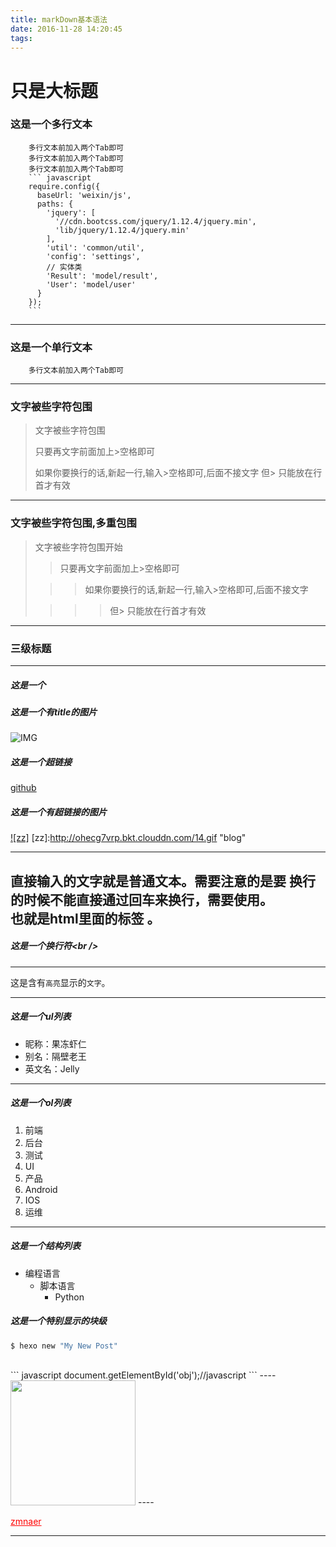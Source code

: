 ```yaml
---
title: markDown基本语法
date: 2016-11-28 14:20:45
tags:
---
```


只是大标题
=========

<!--more-->


### 这是一个多行文本
        多行文本前加入两个Tab即可
        多行文本前加入两个Tab即可
        多行文本前加入两个Tab即可
        ``` javascript
        require.config({
          baseUrl: 'weixin/js',
          paths: {
            'jquery': [
              '//cdn.bootcss.com/jquery/1.12.4/jquery.min',
              'lib/jquery/1.12.4/jquery.min'
            ],
            'util': 'common/util',
            'config': 'settings',
            // 实体类
            'Result': 'model/result',
            'User': 'model/user'
          }
        });
        ```

------

### 这是一个单行文本
        多行文本前加入两个Tab即可


-----

### 文字被些字符包围
> 文字被些字符包围
>
> 只要再文字前面加上>空格即可
>
> 如果你要换行的话,新起一行,输入>空格即可,后面不接文字
> 但> 只能放在行首才有效

--------

### 文字被些字符包围,多重包围
> 文字被些字符包围开始
>
> > 只要再文字前面加上>空格即可
>
>  > > 如果你要换行的话,新起一行,输入>空格即可,后面不接文字
>
> > > > 但> 只能放在行首才有效

---
### 三级标题

---

##### 这是一个

##### 这是一个有title的图片
![IMG](http://ohecg7vrp.bkt.clouddn.com/01.jpg "Hello")

##### 这是一个超链接
[github](http://zmnaer.com "zmnaer个人博客")

##### 这是一个有超链接的图片

[![zz]](http://zmnaer.com)
[zz]:http://ohecg7vrp.bkt.clouddn.com/14.gif "blog"

---

直接输入的文字就是普通文本。需要注意的是要
换行的时候不能直接通过回车来换行，需要使用。</br>也就是html里面的标签 。
----
##### 这是一个换行符\<br /\>

---

这是含有`高亮`显示的`文字`。

---

##### 这是一个ul列表

* 昵称：果冻虾仁
* 别名：隔壁老王
* 英文名：Jelly

------------

##### 这是一个ol列表
1. 前端
3. 后台
4. 测试
9. UI
6. 产品
2. Android
3. IOS
10. 运维

----------

##### 这是一个结构列表

* 编程语言
    * 脚本语言
        * Python


##### 这是一个特别显示的块级

``` bash
$ hexo new "My New Post"
```
<br>
``` javascript
document.getElementById('obj');//javascript
```
----
<img src="http://ohecg7vrp.bkt.clouddn.com/06.jpg" width="200">
----

<a href="http://zmnaer.com" style="color:red;">zmnaer</a>

----

